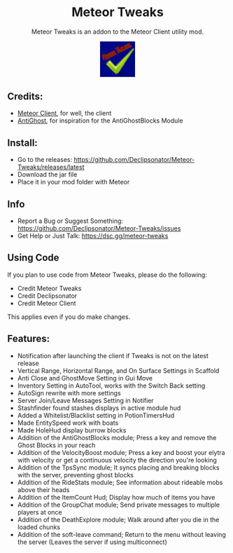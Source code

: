 <div align="center">
  <h1>Meteor Tweaks</h1>
    <p>Meteor Tweaks is an addon to the Meteor Client utility mod.</p>
  <img src="src/main/resources/assets/meteortweaks/icon.png" alt="Meteor Tweaks Logo" width="16%"/>
</div>  

## Credits:
- [Meteor Client](https://github.com/meteordevelopment/meteor-client), for well, the client
- [AntiGhost](https://www.curseforge.com/minecraft/mc-mods/antighost), for inspiration for the AntiGhostBlocks Module

## Install:  
- Go to the releases: https://github.com/Declipsonator/Meteor-Tweaks/releases/latest
- Download the jar file
- Place it in your mod folder with Meteor

## Info
- Report a Bug or Suggest Something: https://github.com/Declipsonator/Meteor-Tweaks/issues
- Get Help or Just Talk: https://dsc.gg/meteor-tweaks

## Using Code
If you plan to use code from Meteor Tweaks, please do the following:
- Credit Meteor Tweaks
- Credit Declipsonator
- Credit Meteor Client

This applies even if you do make changes.

## Features:
- Notification after launching the client if Tweaks is not on the latest release
- Vertical Range, Horizontal Range, and On Surface Settings in Scaffold
- Anti Close and GhostMove Setting in Gui Move
- Inventory Setting in AutoTool, works with the Switch Back setting
- AutoSign rewrite with more settings
- Server Join/Leave Messages Setting in Notifier
- Stashfinder found stashes displays in active module hud
- Added a Whitelist/Blacklist setting in PotionTimersHud
- Made EntitySpeed work with boats
- Made HoleHud display burrow blocks 
- Addition of the AntiGhostBlocks module; Press a key and remove the Ghost Blocks in your reach
- Addition of the VelocityBoost module; Press a key and boost your elytra with velocity or get a continuous velocity the direction you're looking
- Addition of the TpsSync module; It syncs placing and breaking blocks with the server, preventing ghost blocks
- Addition of the RideStats module; See information about rideable mobs above their heads
- Addition of the ItemCount Hud; Display how much of items you have
- Addition of the GroupChat module; Send private messages to multiple players at once
- Addition of the DeathExplore module; Walk around after you die in the loaded chunks
- Addition of the soft-leave command; Return to the menu without leaving the server (Leaves the server if using multiconnect)
